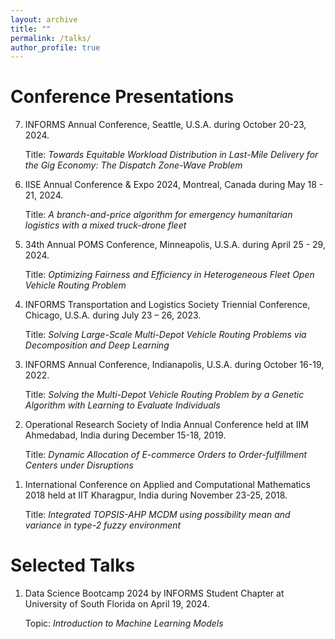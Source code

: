 ```yaml
---
layout: archive
title: ""
permalink: /talks/
author_profile: true
---
```


# Conference Presentations

<ol reversed>
<li> INFORMS Annual Conference, Seattle, U.S.A. during October 20-23, 2024.
  
  Title: <em>Towards Equitable Workload Distribution in Last-Mile Delivery for the Gig Economy: The Dispatch Zone-Wave Problem</em> 
</li>

<li> IISE Annual Conference & Expo 2024, Montreal, Canada during May 18 - 21, 2024.
  
  Title: <em>A branch-and-price algorithm for emergency humanitarian logistics with a mixed truck-drone fleet</em> 
</li>

<li> 34th Annual POMS Conference, Minneapolis, U.S.A. during April 25 - 29, 2024.
  
  Title: <em>Optimizing Fairness and Efficiency in Heterogeneous Fleet Open Vehicle Routing Problem</em> 
</li>

<li> INFORMS Transportation and Logistics Society Triennial Conference, Chicago, U.S.A. during July 23 – 26, 2023.
  
  Title: <em>Solving Large-Scale Multi-Depot Vehicle Routing Problems via Decomposition and Deep Learning</em> 
</li>

<li> INFORMS Annual Conference, Indianapolis, U.S.A. during October 16-19, 2022.
  
  Title: <em>Solving the Multi-Depot Vehicle Routing Problem by a Genetic Algorithm with Learning to Evaluate Individuals</em>
</li>

<li> Operational Research Society of India Annual Conference held at IIM Ahmedabad, India during December 15-18, 2019.
  
  Title: <em>Dynamic Allocation of E-commerce Orders to Order-fulfillment Centers under Disruptions</em>
</li>

<li> International Conference on Applied and Computational Mathematics 2018 held at IIT Kharagpur, India during November 23-25, 2018.
  
  Title: <em>Integrated TOPSIS-AHP MCDM using possibility mean and variance in type-2 fuzzy environment</em>
</li>
</ol>

# Selected Talks

<ol reversed>
<li> Data Science Bootcamp 2024 by INFORMS Student Chapter at University of South Florida on April 19, 2024.
  
  Topic: <em>Introduction to Machine Learning Models</em> 
</li>
</ol>